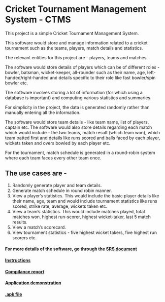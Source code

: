 # Cricket Tournament Management System - CTMS

This project is a simple Cricket Tournament Management System.

This software would store and manage information related to a cricket tournament such as the teams, players, match details and statistics.

The relevant entities for this project are - players, teams and matches.

The software would store details of players which can be of different roles - bowler, batsman, wicket-keeper, all-rounder such as their name, age, left-handed/right-handed and details specific to their role like fast bowler/spin bowler etc.

The software involves storing a lot of information (for which using a database is important) and computing various statistics and summaries.

For simplicity in the project, the data is generated randomly rather than manually entering all the information.

The software would store team details - like team name, list of players, captain etc.
The software would also store details regarding each match which would include - the two teams, match result (which team won), which team batted first and details like runs scored and balls faced by each player, wickets taken and overs bowled by each player etc.

For the tournament, match schedule is generated in a round-robin system where each team faces every other team once.

## The use cases are -
1. Randomly generate player and team details.
2. Generate match schedule in round robin manner.
3. View a player’s statistics. This would include the basic player details like their name, age,
team and would include tournament statistics like runs scored, strike rate, average, wickets taken etc.
4. View a team’s statistics. This would include matches played, total matches won, highest run-scorer, highest wicket-taker, last 5 match results.
5. View a match’s scorecard.
6. View tournament statistics - five highest wicket takers, five highest run scorers etc.

#### For more details of the software, go through the [SRS document](https://github.com/sarthak-nik/CTMSnew/blob/master/SRS%20document.pdf)
#### [Instructions](https://github.com/sarthak-nik/CTMSnew/blob/master/Instructions.pdf)
#### [Compilance report](https://github.com/sarthak-nik/CTMSnew/blob/master/Compliance%20Report.pdf)
#### [Application demonstration](https://youtu.be/UAC0Tf6DZIw)
#### [.apk file]()

